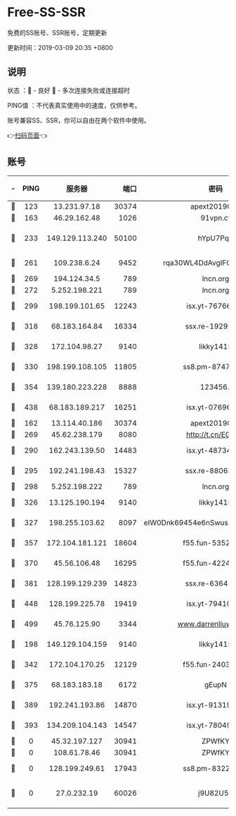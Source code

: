 # Free-SS-SSR

免费的SS账号、SSR账号，定期更新

更新时间：2019-03-09 20:35 +0800

## 说明

状态     ：🙂 - 良好 🙁 - 多次连接失败或连接超时

PING值   ：不代表真实使用中的速度，仅供参考。

账号兼容SS、SSR，你可以自由在两个软件中使用。

👉[扫码页面](https://liesauer.github.io/Free-SS-SSR/)👈

## 账号

|-|PING|服务器|端口|密码|加密方式|区域|
|:----:|:----:|:-----:|-----:|:----:|:----:|:----:|
|🙂|123|13.231.97.18|30374|apext2019006|chacha20|JP|
|🙂|163|46.29.162.48|1026|91vpn.cf|rc4-md5|RU|
|🙂|233|149.129.113.240|50100|hYpU7PqP|chacha20-ietf-poly1305|CN|
|🙂|261|109.238.6.24|9452|rqa30WL4DdAvgIFG6Fs3znzTa|aes-256-cfb|FR|
|🙂|269|194.124.34.5|789|lncn.org|rc4|JP|
|🙂|272|5.252.198.221|789|lncn.org|rc4|JP|
|🙂|299|198.199.101.65|12243|isx.yt-76766830|aes-256-cfb|US|
|🙂|318|68.183.164.84|16334|ssx.re-19292784|aes-256-cfb|US|
|🙂|328|172.104.98.27|9140|likky1415|aes-256-cfb|JP|
|🙂|330|198.199.108.105|11805|ss8.pm-87479488|aes-256-cfb|US|
|🙂|354|139.180.223.228|8888|123456..|aes-256-cfb|JP|
|🙂|438|68.183.189.217|16251|isx.yt-07696164|aes-256-cfb|SG|
|🙂|162|13.114.40.186|30374|apext2019006|chacha20|JP|
|🙂|269|45.62.238.179|8080|http://t.cn/EGJIyrl|rc4-md5|CA|
|🙂|290|162.243.139.50|14483|isx.yt-48734916|aes-256-cfb|US|
|🙂|295|192.241.198.43|15327|ssx.re-88063170|aes-256-cfb|US|
|🙂|298|5.252.198.222|789|lncn.org|rc4|JP|
|🙂|326|13.125.190.194|9140|likky1415|aes-256-cfb|KR|
|🙂|327|198.255.103.62|8097|eIW0Dnk69454e6nSwuspv9DmS201tQ0D|aes-256-cfb|US|
|🙂|357|172.104.181.121|18604|f55.fun-53524229|aes-256-cfb|SG|
|🙂|370|45.56.106.48|16295|f55.fun-42240509|aes-256-cfb|US|
|🙂|381|128.199.129.239|14823|ssx.re-63641713|aes-256-cfb|SG|
|🙂|448|128.199.225.78|19419|isx.yt-79410902|aes-256-cfb|SG|
|🙂|499|45.76.125.90|3344|www.darrenliuwei.com|aes-256-cfb|AU|
|🙁|198|149.129.104.159|9140|likky1415|aes-256-cfb|HK|
|🙁|342|172.104.170.25|12129|f55.fun-24030753|aes-256-cfb|SG|
|🙁|375|68.183.183.18|6172|gEupN|aes-256-cfb|SG|
|🙁|389|192.241.193.86|14870|isx.yt-91319838|aes-256-cfb|US|
|🙁|393|134.209.104.143|14547|isx.yt-78049863|aes-256-cfb|SG|
|🙁|0|45.32.197.127|30941|ZPWfKY|rc4-md5|US|
|🙁|0|108.61.78.46|30941|ZPWfKY|rc4-md5|US|
|🙁|0|128.199.249.61|17943|ss8.pm-83224449|aes-256-cfb|SG|
|🙁|0|27.0.232.19|60026|j9U82U53|xchacha20-ietf-poly1305|HK|
